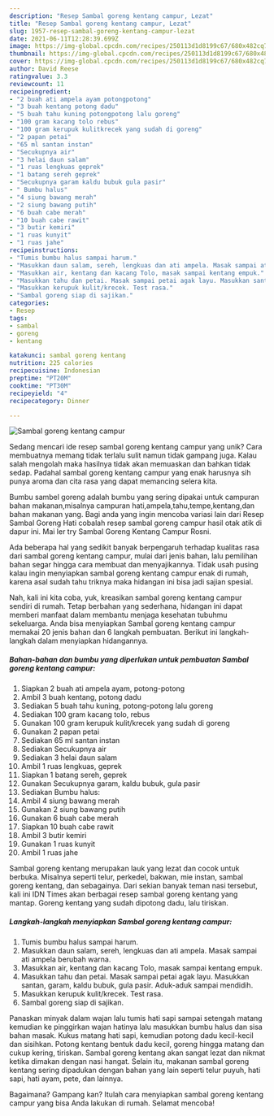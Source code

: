 ```yaml
---
description: "Resep Sambal goreng kentang campur, Lezat"
title: "Resep Sambal goreng kentang campur, Lezat"
slug: 1957-resep-sambal-goreng-kentang-campur-lezat
date: 2021-06-11T12:28:39.699Z
image: https://img-global.cpcdn.com/recipes/250113d1d8199c67/680x482cq70/sambal-goreng-kentang-campur-foto-resep-utama.jpg
thumbnail: https://img-global.cpcdn.com/recipes/250113d1d8199c67/680x482cq70/sambal-goreng-kentang-campur-foto-resep-utama.jpg
cover: https://img-global.cpcdn.com/recipes/250113d1d8199c67/680x482cq70/sambal-goreng-kentang-campur-foto-resep-utama.jpg
author: David Reese
ratingvalue: 3.3
reviewcount: 11
recipeingredient:
- "2 buah ati ampela ayam potongpotong"
- "3 buah kentang potong dadu"
- "5 buah tahu kuning potongpotong lalu goreng"
- "100 gram kacang tolo rebus"
- "100 gram kerupuk kulitkrecek yang sudah di goreng"
- "2 papan petai"
- "65 ml santan instan"
- "Secukupnya air"
- "3 helai daun salam"
- "1 ruas lengkuas geprek"
- "1 batang sereh geprek"
- "Secukupnya garam kaldu bubuk gula pasir"
- " Bumbu halus"
- "4 siung bawang merah"
- "2 siung bawang putih"
- "6 buah cabe merah"
- "10 buah cabe rawit"
- "3 butir kemiri"
- "1 ruas kunyit"
- "1 ruas jahe"
recipeinstructions:
- "Tumis bumbu halus sampai harum."
- "Masukkan daun salam, sereh, lengkuas dan ati ampela. Masak sampai ati ampela berubah warna."
- "Masukkan air, kentang dan kacang Tolo, masak sampai kentang empuk."
- "Masukkan tahu dan petai. Masak sampai petai agak layu. Masukkan santan, garam, kaldu bubuk, gula pasir. Aduk-aduk sampai mendidih."
- "Masukkan kerupuk kulit/krecek. Test rasa."
- "Sambal goreng siap di sajikan."
categories:
- Resep
tags:
- sambal
- goreng
- kentang

katakunci: sambal goreng kentang 
nutrition: 225 calories
recipecuisine: Indonesian
preptime: "PT20M"
cooktime: "PT30M"
recipeyield: "4"
recipecategory: Dinner

---
```



![Sambal goreng kentang campur](https://img-global.cpcdn.com/recipes/250113d1d8199c67/680x482cq70/sambal-goreng-kentang-campur-foto-resep-utama.jpg)

Sedang mencari ide resep sambal goreng kentang campur yang unik? Cara membuatnya memang tidak terlalu sulit namun tidak gampang juga. Kalau salah mengolah maka hasilnya tidak akan memuaskan dan bahkan tidak sedap. Padahal sambal goreng kentang campur yang enak harusnya sih punya aroma dan cita rasa yang dapat memancing selera kita.

Bumbu sambel goreng adalah bumbu yang sering dipakai untuk campuran bahan makanan,misalnya campuran hati,ampela,tahu,tempe,kentang,dan bahan makanan yang. Bagi anda yang ingin mencoba variasi lain dari Resep Sambal Goreng Hati cobalah resep sambal goreng campur hasil otak atik di dapur ini. Mai ler try Sambal Goreng Kentang Campur Rosni.

Ada beberapa hal yang sedikit banyak berpengaruh terhadap kualitas rasa dari sambal goreng kentang campur, mulai dari jenis bahan, lalu pemilihan bahan segar hingga cara membuat dan menyajikannya. Tidak usah pusing kalau ingin menyiapkan sambal goreng kentang campur enak di rumah, karena asal sudah tahu triknya maka hidangan ini bisa jadi sajian spesial.


Nah, kali ini kita coba, yuk, kreasikan sambal goreng kentang campur sendiri di rumah. Tetap berbahan yang sederhana, hidangan ini dapat memberi manfaat dalam membantu menjaga kesehatan tubuhmu sekeluarga. Anda bisa menyiapkan Sambal goreng kentang campur memakai 20 jenis bahan dan 6 langkah pembuatan. Berikut ini langkah-langkah dalam menyiapkan hidangannya.

<!--inarticleads1-->

##### Bahan-bahan dan bumbu yang diperlukan untuk pembuatan Sambal goreng kentang campur:

1. Siapkan 2 buah ati ampela ayam, potong-potong
1. Ambil 3 buah kentang, potong dadu
1. Sediakan 5 buah tahu kuning, potong-potong lalu goreng
1. Sediakan 100 gram kacang tolo, rebus
1. Gunakan 100 gram kerupuk kulit/krecek yang sudah di goreng
1. Gunakan 2 papan petai
1. Sediakan 65 ml santan instan
1. Sediakan Secukupnya air
1. Sediakan 3 helai daun salam
1. Ambil 1 ruas lengkuas, geprek
1. Siapkan 1 batang sereh, geprek
1. Gunakan Secukupnya garam, kaldu bubuk, gula pasir
1. Sediakan  Bumbu halus:
1. Ambil 4 siung bawang merah
1. Gunakan 2 siung bawang putih
1. Gunakan 6 buah cabe merah
1. Siapkan 10 buah cabe rawit
1. Ambil 3 butir kemiri
1. Gunakan 1 ruas kunyit
1. Ambil 1 ruas jahe


Sambal goreng kentang merupakan lauk yang lezat dan cocok untuk berbuka. Misalnya seperti telur, perkedel, bakwan, mie instan, sambal goreng kentang, dan sebagainya. Dari sekian banyak teman nasi tersebut, kali ini IDN Times akan berbagai resep sambal goreng kentang yang mantap. Goreng kentang yang sudah dipotong dadu, lalu tiriskan. 

<!--inarticleads2-->

##### Langkah-langkah menyiapkan Sambal goreng kentang campur:

1. Tumis bumbu halus sampai harum.
1. Masukkan daun salam, sereh, lengkuas dan ati ampela. Masak sampai ati ampela berubah warna.
1. Masukkan air, kentang dan kacang Tolo, masak sampai kentang empuk.
1. Masukkan tahu dan petai. Masak sampai petai agak layu. Masukkan santan, garam, kaldu bubuk, gula pasir. Aduk-aduk sampai mendidih.
1. Masukkan kerupuk kulit/krecek. Test rasa.
1. Sambal goreng siap di sajikan.


Panaskan minyak dalam wajan lalu tumis hati sapi sampai setengah matang kemudian ke pinggirkan wajan hatinya lalu masukkan bumbu halus dan sisa bahan masak. Kukus matang hati sapi, kemudian potong dadu kecil-kecil dan sisihkan. Potong kentang bentuk dadu kecil, goreng hingga matang dan cukup kering, tiriskan. Sambal goreng kentang akan sangat lezat dan nikmat ketika dimakan dengan nasi hangat. Selain itu, makanan sambal goreng kentang sering dipadukan dengan bahan yang lain seperti telur puyuh, hati sapi, hati ayam, pete, dan lainnya. 

Bagaimana? Gampang kan? Itulah cara menyiapkan sambal goreng kentang campur yang bisa Anda lakukan di rumah. Selamat mencoba!
